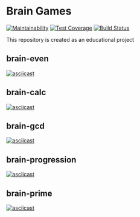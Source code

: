 # Brain Games

[![Maintainability](https://api.codeclimate.com/v1/badges/a99a88d28ad37a79dbf6/maintainability)](https://codeclimate.com/github/codeclimate/codeclimate/maintainability)
[![Test Coverage](https://api.codeclimate.com/v1/badges/a99a88d28ad37a79dbf6/test_coverage)](https://codeclimate.com/github/codeclimate/codeclimate/test_coverage)
[![Build Status](https://travis-ci.org/asalex04/python-project-lvl1.svg?branch=master)](https://travis-ci.org/asalex04/python-project-lvl1)


This repository is created as an educational project

## brain-even
[![asciicast](https://asciinema.org/a/8chlrvEvgGTFHdcvQDlKAhLIU.svg)](https://asciinema.org/a/8chlrvEvgGTFHdcvQDlKAhLIU)

## brain-calc
[![asciicast](https://asciinema.org/a/q1W7nQhvpopBdENn1uqkZ0aTn.svg)](https://asciinema.org/a/q1W7nQhvpopBdENn1uqkZ0aTn)

## brain-gcd
[![asciicast](https://asciinema.org/a/u5VkMKSTuyN2HFxL1ugJ7ysl4.svg)](https://asciinema.org/a/u5VkMKSTuyN2HFxL1ugJ7ysl4)

## brain-progression
[![asciicast](https://asciinema.org/a/pHJejNfnT6voyN3YFEAag0QeA.svg)](https://asciinema.org/a/pHJejNfnT6voyN3YFEAag0QeA)

## brain-prime
[![asciicast](https://asciinema.org/a/2xTbjoI6xkVMe9v5LkrWCUNRh.svg)](https://asciinema.org/a/2xTbjoI6xkVMe9v5LkrWCUNRh)
